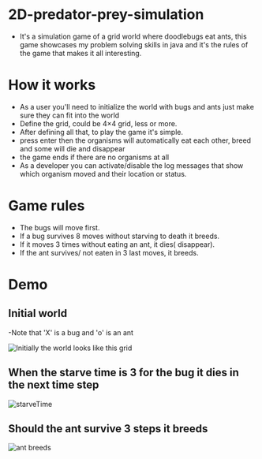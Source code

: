 # 2D-predator-prey-simulation

- It's a simulation game of a grid world where doodlebugs eat ants, this game showcases my problem solving skills in 
  java and  it's the rules of the game that makes it all interesting.


# How it works

- As a user you'll need to initialize the world with bugs and ants just make sure they can fit into the world
- Define the grid, could be 4×4 grid, less or more.
- After defining all that, to play the game it's simple.
- press enter then the organisms will automatically eat each other, breed and some will die and disappear
- the game ends if there are no organisms at all
- As a developer you can activate/disable the log messages that show which organism moved and their location or status.

# Game rules

- The bugs will move first.
- If a bug survives 8 moves without starving to death it breeds.
- If it moves 3 times without eating an ant, it dies( disappear).
- If the ant survives/ not eaten in 3 last moves, it breeds.


# Demo

 ## Initial world

-Note that 'X' is a bug and 'o' is an ant

![Initially the world looks like this grid](https://github.com/anakiebn/AntBugSimulationGame/blob/cc8eb4fa7e295210bc81320b11f57e10a435691b/inti.png)

 ## When the starve time is 3 for the bug it dies in the next time step

![starveTime](https://github.com/anakiebn/AntBugSimulationGame/blob/cc8eb4fa7e295210bc81320b11f57e10a435691b/starvTi.png)

 ## Should the ant survive 3 steps it breeds

![ant breeds](https://github.com/anakiebn/AntBugSimulationGame/blob/cc8eb4fa7e295210bc81320b11f57e10a435691b/new%20ant.png)


 

